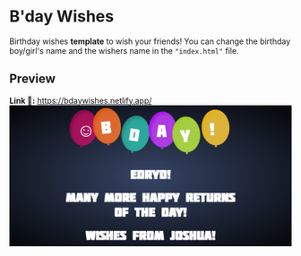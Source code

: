# B'day Wishes
Birthday wishes **template** to wish your friends!
You can change the birthday boy/girl's name and the wishers name in the <code>"index.html"</code> file.

## Preview
**Link 🔗:**  https://bdaywishes.netlify.app/
<br/>
![image](img.PNG)
